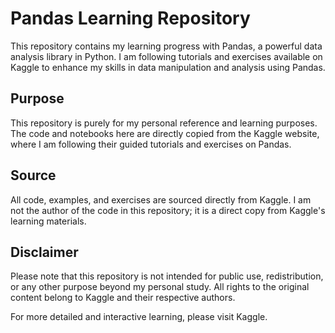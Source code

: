 # Pandas Learning Repository
This repository contains my learning progress with Pandas, a powerful data analysis library in Python. I am following tutorials and exercises available on Kaggle to enhance my skills in data manipulation and analysis using Pandas.

## Purpose
This repository is purely for my personal reference and learning purposes. The code and notebooks here are directly copied from the Kaggle website, where I am following their guided tutorials and exercises on Pandas.

## Source
All code, examples, and exercises are sourced directly from Kaggle.
I am not the author of the code in this repository; it is a direct copy from Kaggle's learning materials.

## Disclaimer
Please note that this repository is not intended for public use, redistribution, or any other purpose beyond my personal study. All rights to the original content belong to Kaggle and their respective authors.

For more detailed and interactive learning, please visit Kaggle.
